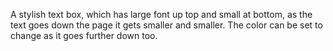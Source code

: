 A stylish text box, which has large font up top and small at bottom, as the text goes down the page it gets smaller and smaller.
The color can be set to change as it goes further down too.
